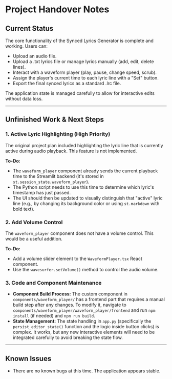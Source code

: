# Project Handover Notes

## Current Status

The core functionality of the Synced Lyrics Generator is complete and working. Users can:
- Upload an audio file.
- Upload a .txt lyrics file or manage lyrics manually (add, edit, delete lines).
- Interact with a waveform player (play, pause, change speed, scrub).
- Assign the player's current time to each lyric line with a "Set" button.
- Export the final synced lyrics as a standard .lrc file.

The application state is managed carefully to allow for interactive edits without data loss.

---

## Unfinished Work & Next Steps

### 1. Active Lyric Highlighting (High Priority)

The original project plan included highlighting the lyric line that is currently active during audio playback. This feature is not implemented.

**To-Do:**
- The `waveform_player` component already sends the current playback time to the Streamlit backend (it's stored in `st.session_state.waveform_player`).
- The Python script needs to use this time to determine which lyric's timestamp has just passed.
- The UI should then be updated to visually distinguish that "active" lyric line (e.g., by changing its background color or using `st.markdown` with bold text).

### 2. Add Volume Control

The `waveform_player` component does not have a volume control. This would be a useful addition.

**To-Do:**
- Add a volume slider element to the `WaveformPlayer.tsx` React component.
- Use the `wavesurfer.setVolume()` method to control the audio volume.

### 3. Code and Component Maintenance

- **Component Build Process:** The custom component in `components/waveform_player/` has a frontend part that requires a manual build step after any changes. To modify it, navigate to `components/waveform_player/waveform_player/frontend` and run `npm install` (if needed) and `npm run build`.
- **State Management:** The state handling in `app.py` (specifically the `persist_editor_state()` function and the logic inside button clicks) is complex. It works, but any new interactive elements will need to be integrated carefully to avoid breaking the state flow.

---

## Known Issues

- There are no known bugs at this time. The application appears stable.
